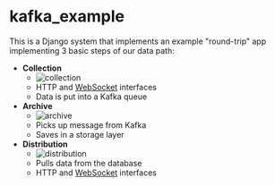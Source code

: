 # kafka_example

This is a Django system that implements an example "round-trip" app implementing 3 basic steps of our data path:

- **Collection**
  - ![collection](diagrams/django-collection.png)
  - HTTP and [WebSocket](WebSockets.md) interfaces
  - Data is put into a Kafka queue
- **Archive**
  - ![archive](diagrams/django-archive.png)
  - Picks up message from Kafka
  - Saves in a storage layer
- **Distribution**
  - ![distribution](diagrams/django-distribution.png)
  - Pulls data from the database
  - HTTP and [WebSocket](WebSockets.md) interfaces
